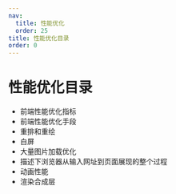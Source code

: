 ```yaml
---
nav:
  title: 性能优化
  order: 25
title: 性能优化目录
order: 0
---
```


# 性能优化目录

- 前端性能优化指标
- 前端性能优化手段
- 重排和重绘
- 白屏
- 大量图片加载优化
- 描述下浏览器从输入网址到页面展现的整个过程
- 动画性能
- 渲染合成层